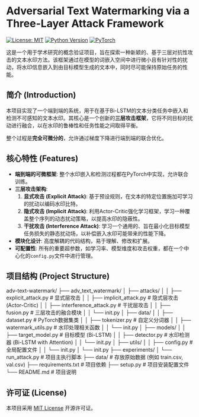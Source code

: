 # Adversarial Text Watermarking via a Three-Layer Attack Framework

[![License: MIT](https://img.shields.io/badge/License-MIT-yellow.svg)](https://opensource.org/licenses/MIT)
[![Python Version](https://img.shields.io/badge/python-3.8%2B-blue.svg)](https://www.python.org/downloads/)
[![PyTorch](https://img.shields.io/badge/PyTorch-%23EE4C2C.svg?style=flat&logo=PyTorch&logoColor=white)](https://pytorch.org/)

这是一个用于学术研究的概念验证项目，旨在探索一种新颖的、基于三层对抗性攻击的文本水印方法。该框架通过在模型的词嵌入空间中进行微小且有针对性的扰动，将水印信息嵌入到由目标模型生成的文本中，同时尽可能保持原始任务的性能。

## 简介 (Introduction)

本项目实现了一个端到端的系统，用于在基于Bi-LSTM的文本分类任务中嵌入和检测不可感知的文本水印。其核心是一个创新的**三层攻击框架**，它将不同目标的扰动进行融合，以在水印的鲁棒性和任务性能之间取得平衡。

整个过程是**完全可微分的**，允许通过梯度下降进行端到端的联合优化。

## 核心特性 (Features)

* **端到端的可微框架**: 整个水印嵌入和检测过程都在PyTorch中实现，允许联合训练。
* **三层攻击架构**:
    1.  **显式攻击 (Explicit Attack)**: 基于预设规则，在文本的特定位置施加可学习的扰动以编码水印比特。
    2.  **隐式攻击 (Implicit Attack)**: 利用Actor-Critic强化学习框架，学习一种覆盖整个序列的动态扰动策略，以提高水印的隐蔽性。
    3.  **干扰攻击 (Interference Attack)**: 学习一个通用的、旨在最小化目标模型任务损失的静态扰动场，以补偿嵌入水印可能带来的性能下降。
* **模块化设计**: 高度解耦的代码结构，易于理解、修改和扩展。
* **可配置性**: 所有的重要超参数，如学习率、模型维度和攻击权重，都在一个中心化的`config.py`文件中进行管理。

## 项目结构 (Project Structure)

adv-text-watermark/
├── adv_text_watermark/
│ ├── attacks/
│ │ ├── explicit_attack.py # 显式层攻击
│ │ ├── implicit_attack.py # 隐式层攻击 (Actor-Critic)
│ │ ├── interference_attack.py # 干扰层攻击
│ │ ├── fusion.py # 三层攻击的融合模块
│ │ └── init.py
│ ├── data/
│ │ ├── dataset.py # PyTorch数据集类
│ │ ├── tokenizer.py # 自定义分词器
│ │ ├── watermark_utils.py # 水印处理相关函数
│ │ └── init.py
│ ├── models/
│ │ ├── target_model.py # 目标模型 (Bi-LSTM)
│ │ ├── detector.py # 水印检测器 (Bi-LSTM with Attention)
│ │ └── init.py
│ ├── utils/
│ │ ├── config.py # 全局配置文件
│ │ └── init.py
│ └── init.py
├── experiments/
│ └── run_attack.py # 项目主执行脚本
├── data/ # 存放原始数据 (例如 train.csv, val.csv)
├── requirements.txt # 项目依赖
├── setup.py # 项目安装配置文件
└── README.md # 项目说明


## 许可证 (License)

本项目采用 [MIT License](LICENSE) 开源许可证。

